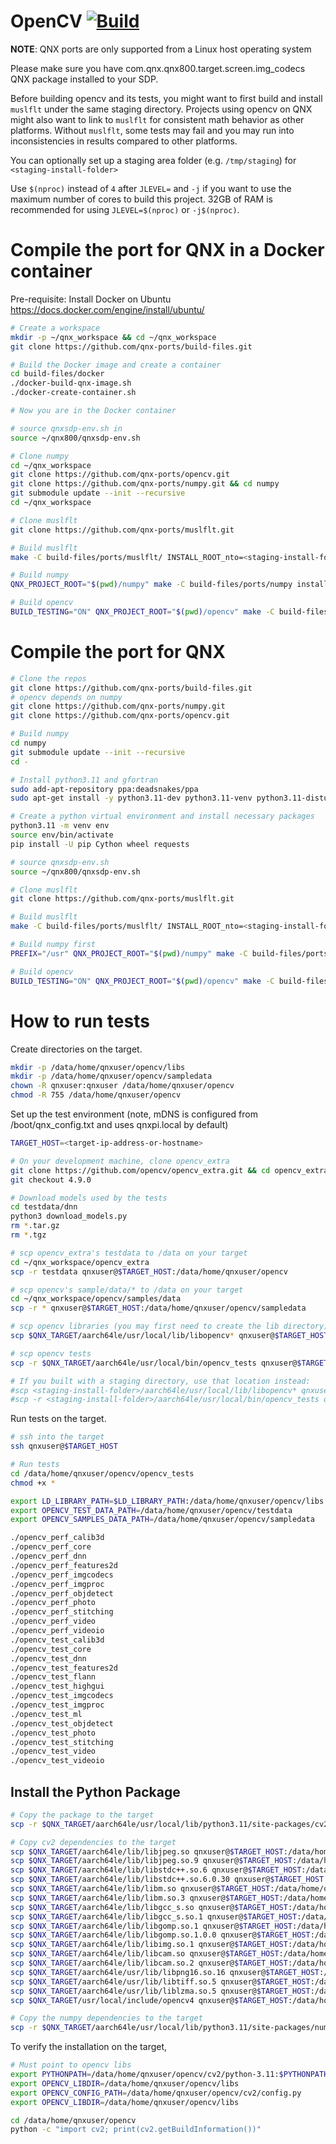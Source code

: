 # OpenCV [![Build](https://github.com/qnx-ports/build-files/actions/workflows/opencv.yml/badge.svg)](https://github.com/qnx-ports/build-files/actions/workflows/opencv.yml)

**NOTE**: QNX ports are only supported from a Linux host operating system

Please make sure you have com.qnx.qnx800.target.screen.img_codecs QNX package installed to your SDP.

Before building opencv and its tests, you might want to first build and install `muslflt`
under the same staging directory. Projects using opencv on QNX might also want to link to
`muslflt` for consistent math behavior as other platforms. Without `muslflt`, some tests
may fail and you may run into inconsistencies in results compared to other platforms.

You can optionally set up a staging area folder (e.g. `/tmp/staging`) for `<staging-install-folder>`

Use `$(nproc)` instead of `4` after `JLEVEL=` and `-j` if you want to use the maximum number of cores to build this project.
32GB of RAM is recommended for using `JLEVEL=$(nproc)` or `-j$(nproc)`.

# Compile the port for QNX in a Docker container

Pre-requisite: Install Docker on Ubuntu https://docs.docker.com/engine/install/ubuntu/
```bash
# Create a workspace
mkdir -p ~/qnx_workspace && cd ~/qnx_workspace
git clone https://github.com/qnx-ports/build-files.git

# Build the Docker image and create a container
cd build-files/docker
./docker-build-qnx-image.sh
./docker-create-container.sh

# Now you are in the Docker container

# source qnxsdp-env.sh in
source ~/qnx800/qnxsdp-env.sh

# Clone numpy
cd ~/qnx_workspace
git clone https://github.com/qnx-ports/opencv.git
git clone https://github.com/qnx-ports/numpy.git && cd numpy
git submodule update --init --recursive
cd ~/qnx_workspace

# Clone muslflt
git clone https://github.com/qnx-ports/muslflt.git

# Build muslflt
make -C build-files/ports/muslflt/ INSTALL_ROOT_nto=<staging-install-folder> USE_INSTALL_ROOT=true install QNX_PROJECT_ROOT="$(pwd)/muslflt" -j4

# Build numpy
QNX_PROJECT_ROOT="$(pwd)/numpy" make -C build-files/ports/numpy install -j4

# Build opencv
BUILD_TESTING="ON" QNX_PROJECT_ROOT="$(pwd)/opencv" make -C build-files/ports/opencv INSTALL_ROOT_nto=<staging-install-folder> USE_INSTALL_ROOT=true install -j4
```

# Compile the port for QNX
```bash
# Clone the repos
git clone https://github.com/qnx-ports/build-files.git
# opencv depends on numpy
git clone https://github.com/qnx-ports/numpy.git
git clone https://github.com/qnx-ports/opencv.git

# Build numpy
cd numpy
git submodule update --init --recursive
cd -

# Install python3.11 and gfortran
sudo add-apt-repository ppa:deadsnakes/ppa
sudo apt-get install -y python3.11-dev python3.11-venv python3.11-distutils software-properties-common gfortran

# Create a python virtual environment and install necessary packages
python3.11 -m venv env
source env/bin/activate
pip install -U pip Cython wheel requests

# source qnxsdp-env.sh
source ~/qnx800/qnxsdp-env.sh

# Clone muslflt
git clone https://github.com/qnx-ports/muslflt.git

# Build muslflt
make -C build-files/ports/muslflt/ INSTALL_ROOT_nto=<staging-install-folder> USE_INSTALL_ROOT=true install QNX_PROJECT_ROOT="$(pwd)/muslflt" -j4

# Build numpy first
PREFIX="/usr" QNX_PROJECT_ROOT="$(pwd)/numpy" make -C build-files/ports/numpy install -j4

# Build opencv
BUILD_TESTING="ON" QNX_PROJECT_ROOT="$(pwd)/opencv" make -C build-files/ports/opencv INSTALL_ROOT_nto=<staging-install-folder> USE_INSTALL_ROOT=true install -j4
```

# How to run tests

Create directories on the target.

```bash
mkdir -p /data/home/qnxuser/opencv/libs
mkdir -p /data/home/qnxuser/opencv/sampledata
chown -R qnxuser:qnxuser /data/home/qnxuser/opencv
chmod -R 755 /data/home/qnxuser/opencv
````

Set up the test environment (note, mDNS is configured from
/boot/qnx_config.txt and uses qnxpi.local by default)
```bash
TARGET_HOST=<target-ip-address-or-hostname>

# On your development machine, clone opencv_extra
git clone https://github.com/opencv/opencv_extra.git && cd opencv_extra
git checkout 4.9.0

# Download models used by the tests
cd testdata/dnn
python3 download_models.py
rm *.tar.gz
rm *.tgz

# scp opencv_extra's testdata to /data on your target
cd ~/qnx_workspace/opencv_extra
scp -r testdata qnxuser@$TARGET_HOST:/data/home/qnxuser/opencv

# scp opencv's sample/data/* to /data on your target
cd ~/qnx_workspace/opencv/samples/data
scp -r * qnxuser@$TARGET_HOST:/data/home/qnxuser/opencv/sampledata

# scp opencv libraries (you may first need to create the lib directory)
scp $QNX_TARGET/aarch64le/usr/local/lib/libopencv* qnxuser@$TARGET_HOST:/data/home/qnxuser/opencv/libs

# scp opencv tests
scp -r $QNX_TARGET/aarch64le/usr/local/bin/opencv_tests qnxuser@$TARGET_HOST:/data/home/qnxuser/opencv

# If you built with a staging directory, use that location instead:
#scp <staging-install-folder>/aarch64le/usr/local/lib/libopencv* qnxuser@$TARGET_HOST:/data/home/qnxuser/opencv/libs
#scp -r <staging-install-folder>/aarch64le/usr/local/bin/opencv_tests qnxuser@$TARGET_HOST:/data/home/qnxuser/opencv
```

Run tests on the target.
```bash
# ssh into the target
ssh qnxuser@$TARGET_HOST

# Run tests
cd /data/home/qnxuser/opencv/opencv_tests
chmod +x *

export LD_LIBRARY_PATH=$LD_LIBRARY_PATH:/data/home/qnxuser/opencv/libs
export OPENCV_TEST_DATA_PATH=/data/home/qnxuser/opencv/testdata
export OPENCV_SAMPLES_DATA_PATH=/data/home/qnxuser/opencv/sampledata

./opencv_perf_calib3d
./opencv_perf_core
./opencv_perf_dnn
./opencv_perf_features2d
./opencv_perf_imgcodecs
./opencv_perf_imgproc
./opencv_perf_objdetect
./opencv_perf_photo
./opencv_perf_stitching
./opencv_perf_video
./opencv_perf_videoio
./opencv_test_calib3d
./opencv_test_core
./opencv_test_dnn
./opencv_test_features2d
./opencv_test_flann
./opencv_test_highgui
./opencv_test_imgcodecs
./opencv_test_imgproc
./opencv_test_ml
./opencv_test_objdetect
./opencv_test_photo
./opencv_test_stitching
./opencv_test_video
./opencv_test_videoio
```

## Install the Python Package

```bash
# Copy the package to the target
scp -r $QNX_TARGET/aarch64le/usr/local/lib/python3.11/site-packages/cv2 qnxuser@$TARGET_HOST:/data/home/qnxuser/opencv

# Copy cv2 dependencies to the target
scp $QNX_TARGET/aarch64le/lib/libjpeg.so qnxuser@$TARGET_HOST:/data/home/qnxuser/opencv/libs
scp $QNX_TARGET/aarch64le/lib/libjpeg.so.9 qnxuser@$TARGET_HOST:/data/home/qnxuser/opencv/libs
scp $QNX_TARGET/aarch64le/lib/libstdc++.so.6 qnxuser@$TARGET_HOST:/data/home/qnxuser/opencv/libs
scp $QNX_TARGET/aarch64le/lib/libstdc++.so.6.0.30 qnxuser@$TARGET_HOST:/data/home/qnxuser/opencv/libs
scp $QNX_TARGET/aarch64le/lib/libm.so qnxuser@$TARGET_HOST:/data/home/qnxuser/opencv/libs
scp $QNX_TARGET/aarch64le/lib/libm.so.3 qnxuser@$TARGET_HOST:/data/home/qnxuser/opencv/libs
scp $QNX_TARGET/aarch64le/lib/libgcc_s.so qnxuser@$TARGET_HOST:/data/home/qnxuser/opencv/libs
scp $QNX_TARGET/aarch64le/lib/libgcc_s.so.1 qnxuser@$TARGET_HOST:/data/home/qnxuser/opencv/libs
scp $QNX_TARGET/aarch64le/lib/libgomp.so.1 qnxuser@$TARGET_HOST:/data/home/qnxuser/opencv/libs
scp $QNX_TARGET/aarch64le/lib/libgomp.so.1.0.0 qnxuser@$TARGET_HOST:/data/home/qnxuser/opencv/libs
scp $QNX_TARGET/aarch64le/lib/libimg.so.1 qnxuser@$TARGET_HOST:/data/home/qnxuser/opencv/libs
scp $QNX_TARGET/aarch64le/lib/libcam.so qnxuser@$TARGET_HOST:/data/home/qnxuser/opencv/libs
scp $QNX_TARGET/aarch64le/lib/libcam.so.2 qnxuser@$TARGET_HOST:/data/home/qnxuser/opencv/libs
scp $QNX_TARGET/aarch64le/usr/lib/libpng16.so.16 qnxuser@$TARGET_HOST:/data/home/qnxuser/opencv/libs
scp $QNX_TARGET/aarch64le/usr/lib/libtiff.so.5 qnxuser@$TARGET_HOST:/data/home/qnxuser/opencv/libs
scp $QNX_TARGET/aarch64le/usr/lib/liblzma.so.5 qnxuser@$TARGET_HOST:/data/home/qnxuser/opencv/libs
scp $QNX_TARGET/usr/local/include/opencv4 qnxuser@$TARGET_HOST:/data/home/qnxuser/opencv

# Copy the numpy dependencies to the target
scp -r $QNX_TARGET/aarch64le/usr/local/lib/python3.11/site-packages/numpy* qnxuser@$TARGET_HOST:/data/home/qnxuser/opencv
```

To verify the installation on the target,
```bash
# Must point to opencv libs
export PYTHONPATH=/data/home/qnxuser/opencv/cv2/python-3.11:$PYTHONPATH
export OPENCV_LIBDIR=/data/home/qnxuser/opencv/libs
export OPENCV_CONFIG_PATH=/data/home/qnxuser/opencv/cv2/config.py
export OPENCV_LIBDIR=/data/home/qnxuser/opencv/libs

cd /data/home/qnxuser/opencv
python -c "import cv2; print(cv2.getBuildInformation())"
```
